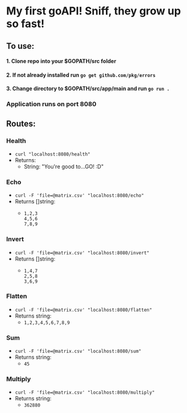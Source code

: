 # My first goAPI! Sniff, they grow up so fast!

## To use:

#### 1. Clone repo into your $GOPATH/src folder

#### 2. If not already installed run `go get github.com/pkg/errors`

#### 3. Change directory to $GOPATH/src/app/main and run `go run .` 

### Application runs on port 8080

## Routes:

### Health
* `curl "localhost:8080/health"`
* Returns: 
  - String: "You're good to...GO! :D"

### Echo
* `curl -F 'file=@matrix.csv' "localhost:8080/echo"`
* Returns []string:  
  - ```
    1,2,3
    4,5,6
    7,8,9
    ```

### Invert
* `curl -F 'file=@matrix.csv' "localhost:8080/invert"`
* Returns []string:  
  - ```
    1,4,7
    2,5,8
    3,6,9
    ```

### Flatten
* `curl -F 'file=@matrix.csv' "localhost:8080/flatten"`
* Returns string:  
  - `1,2,3,4,5,6,7,8,9`
   
### Sum
* `curl -F 'file=@matrix.csv' "localhost:8080/sum"`
* Returns string:  
  - `45`
  
### Multiply
* `curl -F 'file=@matrix.csv' "localhost:8080/multiply"`
* Returns string:  
  - `362880`
